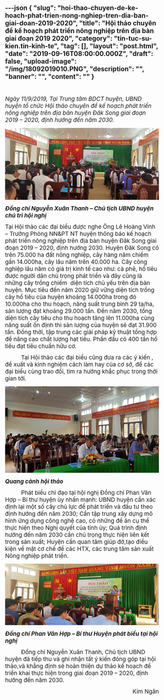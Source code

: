 ---json
{
    "slug": "hoi-thao-chuyen-de-ke-hoach-phat-trien-nong-nghiep-tren-dia-ban-giai-doan-2019-2020",
    "title": "Hội thảo chuyên đề kế hoạch phát triển nông nghiệp trên địa bàn giai đoạn 2019 2020",
    "category": "tin-tuc-su-kien.tin-kinh-te",
    "tag": [],
    "layout": "post.html",
    "date": "2019-09-16T08:00:00.000Z",
    "draft": false,
    "upload-image": "/img/18092019010.PNG",
    "description": "",
    "banner": "",
    "__content__": ""
}
---
<p>&nbsp;</p>

<p><em><span style="font-size:14.0pt">Ng&agrave;y 11/9/2019, Tại Trung t&acirc;m BDCT huyện, UBND huyện tổ chức Hội thảo chuy&ecirc;n đề kế hoạch ph&aacute;t triển n&ocirc;ng nghiệp tr&ecirc;n địa b&agrave;n huyện Đăk Song giai đoạn 2019 &ndash; 2020, định hướng đến năm 2030.</span></em></p>

<p><img alt="" src="/img/1809201908.PNG" /></p>

<p><strong><em><span style="font-size:14.0pt">Đồng ch&iacute; Nguyễn Xu&acirc;n Thanh &ndash; Chủ tịch UBND huyện chủ tr&igrave; hội nghị</span></em></strong></p>

<p><span style="font-size:14.0pt">Tại Hội thảo c&aacute;c đại biểu được nghe &Ocirc;ng L&ecirc; Ho&agrave;ng Vinh &ndash; Trưởng Ph&ograve;ng NN&amp;PT NT huyện th&ocirc;ng b&aacute;o kế hoạch ph&aacute;t triển n&ocirc;ng nghiệp tr&ecirc;n địa b&agrave;n huyện Đăk Song giai đoạn 2019 &ndash; 2020, định hướng 2030. Huyện Đăk Song c&oacute; tr&ecirc;n 75.000 ha đất n&ocirc;ng nghiệp, c&acirc;y h&agrave;ng năm chiếm gần 14.000ha, c&acirc;y l&acirc;u năm tr&ecirc;n 40.000 ha. C&acirc;y c&ocirc;ng nghiệp l&acirc;u năm c&oacute; gi&aacute; trị kinh tế cao như: c&agrave; ph&ecirc;, hồ ti&ecirc;u được người d&acirc;n ch&uacute; trọng ph&aacute;t triển v&agrave; đ&acirc;y cũng l&agrave; những c&acirc;y trồng chiếm &nbsp;diện t&iacute;ch chủ yếu tr&ecirc;n địa b&agrave;n huyện. Mục ti&ecirc;u đến năm 2020 giữ vững diện t&iacute;ch trồng c&acirc;y hồ ti&ecirc;u của huyện khoảng 14.000ha trong đ&oacute; 10.000ha cho thu hoạch, năng suất trung b&igrave;nh 29 tạ/ha, sản lượng đạt khoảng 29.000 tấn. Đến năm 2030, tổng diện t&iacute;ch c&acirc;y ti&ecirc;u cho thu hoạch tăng l&ecirc;n 11.000ha c&ugrave;ng năng suất ổn định th&igrave; sản lượng của huyện sẽ đạt 31.900 tấn. Đồng thời, tập trung c&aacute;c giải ph&aacute;p kỹ thuật tổng hợp để n&acirc;ng cao chất lượng hạt ti&ecirc;u. Phấn đấu c&oacute; 400 tấn hồ ti&ecirc;u đạt ti&ecirc;u chuẩn hữu cơ. </span></p>

<p><span style="font-size:14.0pt">&nbsp;&nbsp;&nbsp;&nbsp;&nbsp;&nbsp;&nbsp;&nbsp;&nbsp; Tại Hội thảo c&aacute;c đại biểu cũng đưa ra c&aacute;c &yacute; kiến , đề xuất v&agrave; kinh nghiệm c&aacute;ch l&agrave;m hay của cơ sở, để c&aacute;c đại biểu c&ugrave;ng trao đổi, t&igrave;m ra hướng khắc phục trong thời gian tới. </span></p>

<p><img alt="" src="/img/1809201909.PNG" /></p>

<p><strong><em><span style="font-size:14.0pt">Quang cảnh hội thảo</span></em></strong></p>

<p><span style="font-size:14.0pt">&nbsp;&nbsp;&nbsp;&nbsp;&nbsp;&nbsp;&nbsp;&nbsp;&nbsp; Ph&aacute;t biểu chỉ đạo tại hội nghị Đồng ch&iacute; Phan Văn Hợp &ndash; B&iacute; thư huyện ủy nhấn mạnh: UBND huyện cần x&aacute;c định lại một số c&acirc;y chủ lực để ph&aacute;t triển v&agrave; đầu tư theo định hướng đến năm 2030; Cần tập trung x&acirc;y dựng m&ocirc; h&igrave;nh ứng dụng c&ocirc;ng nghệ cao, c&oacute; những đề &aacute;n cụ thể thực hiện theo Nghị quyết của tỉnh ủy; Qu&aacute; tr&igrave;nh định hướng đến năm 2030 cần ch&uacute; trọng thực hiện li&ecirc;n kết trong sản xuất; Huyện cần quan t&acirc;m gi&uacute;p đỡ,tạo điều kiện về mặt cơ chế để c&aacute;c HTX, c&aacute;c trung t&acirc;m sản xuất N&ocirc;ng nghiệp ph&aacute;t triển.</span></p>

<p><img alt="" src="/img/18092019010.PNG" /></p>

<p><strong><em><span style="font-size:14.0pt">Đồng ch&iacute; Phan Văn Hợp &ndash; B&iacute; thư Huyện ph&aacute;t biểu tại hội nghị</span></em></strong></p>

<p><span style="font-size:14.0pt">&nbsp;&nbsp;&nbsp;&nbsp;&nbsp;&nbsp;&nbsp;&nbsp;&nbsp; Đồng ch&iacute; Nguyễn Xu&acirc;n Thanh, Chủ tịch UBND huyện đ&atilde; tiếp thu v&agrave; ghi nhận tất &yacute; kiến đ&oacute;ng g&oacute;p tại hội thảo,v&agrave; khẳng định sẽ ho&agrave;n thiện dự thảo kế hoạch để triển khai thực hiện trong giai đoạn 2019 &ndash; 2020, định hướng đến năm 2030.</span></p>

<p style="text-align:right"><span style="font-size:14.0pt">Kim Ng&acirc;n</span></p>

<p>&nbsp;</p>

